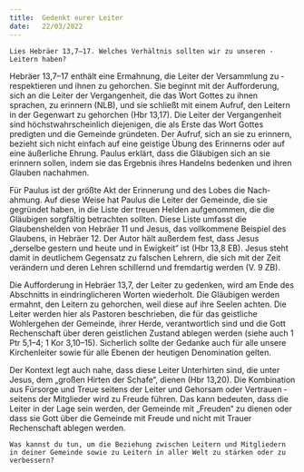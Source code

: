 ```yaml
---
title:  Gedenkt eurer Leiter
date:   22/03/2022
---
```


`Lies Hebräer 13,7–17. Welches Verhältnis sollten wir zu unseren ­Leitern haben?`

Hebräer 13,7–17 enthält eine Ermahnung, die Leiter der Versammlung zu ­respektieren und ihnen zu gehorchen. Sie beginnt mit der Aufforderung, sich an die Leiter der Vergangenheit, die das Wort Gottes zu ihnen sprachen, zu erinnern (NLB), und sie schließt mit einem Aufruf, den Leitern in der Gegenwart zu gehorchen (Hbr 13,17). Die Leiter der Vergangenheit sind höchstwahrscheinlich diejenigen, die als Erste das Wort Gottes predigten und die Gemeinde gründeten. Der Aufruf, sich an sie zu erinnern, bezieht sich nicht einfach auf eine geistige Übung des Erinnerns oder auf eine äußerliche ­Ehrung. Paulus erklärt, dass die Gläubigen sich an sie erinnern sollen, indem sie das Ergebnis ihres Handelns bedenken und ihren Glauben nachahmen.

Für Paulus ist der größte Akt der Erinnerung und des Lobes die Nach­ahmung. Auf diese Weise hat Paulus die Leiter der Gemeinde, die sie gegründet haben, in die Liste der treuen Helden aufgenommen, die die Gläubigen sorgfältig betrachten sollten. Diese Liste umfasst die Glaubenshelden von ­Hebräer 11 und Jesus, das vollkommene Beispiel des Glaubens, in Hebräer 12. Der Autor hält außerdem fest, dass Jesus „derselbe gestern und heute und in Ewigkeit“ ist (Hbr 13,8 EB). Jesus steht damit in deutlichem Gegensatz zu falschen Lehrern, die sich mit der Zeit verändern und deren Lehren schillernd und fremdartig werden (V. 9 ZB).

Die Aufforderung in Hebräer 13,7, der Leiter zu gedenken, wird am Ende des Abschnitts in eindringlicheren Worten wiederholt. Die Gläubigen werden ermahnt, den Leitern zu gehorchen, weil diese auf ihre Seelen achten. Die Leiter werden hier als Pastoren beschrieben, die für das geistliche Wohlergehen der Gemeinde, ihrer Herde, verantwortlich sind und die Gott Rechenschaft über deren geistlichen Zustand ablegen werden (siehe auch 1 Ptr 5,1–4; 1 Kor 3,10–15). Sicherlich sollte der Gedanke auch für alle unsere Kirchenleiter sowie für alle Ebenen der heutigen Denomination gelten.

Der Kontext legt auch nahe, dass diese Leiter Unterhirten sind, die unter Jesus, dem „großen Hirten der Schafe“, dienen (Hbr 13,20). Die Kombination aus Fürsorge und Treue seitens der Leiter und Gehorsam oder Vertrauen ­seitens der Mitglieder wird zu Freude führen. Das kann bedeuten, dass die Leiter in der Lage sein werden, der Gemeinde mit „Freuden“ zu dienen oder dass sie Gott über die Gemeinde mit Freude und nicht mit Trauer Rechenschaft ablegen werden.

`Was kannst du tun, um die Beziehung zwischen Leitern und Mitgliedern in deiner Gemeinde sowie zu Leitern in aller Welt zu stärken oder zu verbessern?`
